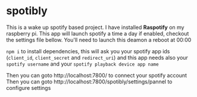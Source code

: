# spotibly

This is a wake up spotify based project.
I have installed **Raspotify** on my raspberry pi.
This app will launch spotify a time a day if enabled, checkout the settings file bellow.
You'll need to launch this deamon a reboot at 00:00

`npm i` to install dependencies, this will ask you your spotify app ids (`client_id`, `client_secret` and `redirect_uri`) and
this app needs also your `spotify username` and your `spotify playback device app name`

Then you can goto http://localhost:7800/ to connect your spotify account
Then you can goto http://localhost:7800/spotibly/settings/pannel to configure settings